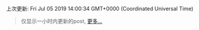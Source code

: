 
  
 上次更新: Fri Jul 05 2019 14:00:34 GMT+0000 (Coordinated Universal Time) 

 > 仅显示一小时内更新的post, [更多...](screenshots/)
  